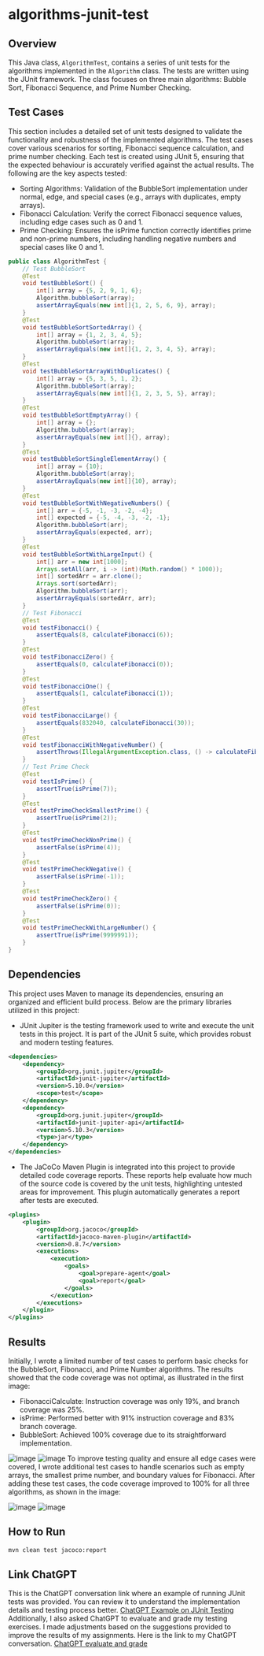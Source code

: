 # algorithms-junit-test
## Overview 
This Java class, `AlgorithmTest`, contains a series of unit tests for the algorithms implemented in the `Algorithm` class. The tests are written using the JUnit framework. The class focuses on three main algorithms: Bubble Sort, Fibonacci Sequence, and Prime Number Checking.
## Test Cases
This section includes a detailed set of unit tests designed to validate the functionality and robustness of the implemented algorithms. The test cases cover various scenarios for sorting, Fibonacci sequence calculation, and prime number checking. Each test is created using JUnit 5, ensuring that the expected behaviour is accurately verified against the actual results.
The following are the key aspects tested:
- Sorting Algorithms: Validation of the BubbleSort implementation under normal, edge, and special cases (e.g., arrays with duplicates, empty arrays).
- Fibonacci Calculation: Verify the correct Fibonacci sequence values, including edge cases such as 0 and 1.
- Prime Checking: Ensures the isPrime function correctly identifies prime and non-prime numbers, including handling negative numbers and special cases like 0 and 1.
```java
public class AlgorithmTest {
    // Test BubbleSort
    @Test
    void testBubbleSort() {
        int[] array = {5, 2, 9, 1, 6};
        Algorithm.bubbleSort(array);
        assertArrayEquals(new int[]{1, 2, 5, 6, 9}, array);
    }
    @Test
    void testBubbleSortSortedArray() {
        int[] array = {1, 2, 3, 4, 5};
        Algorithm.bubbleSort(array);
        assertArrayEquals(new int[]{1, 2, 3, 4, 5}, array); 
    }    
    @Test
    void testBubbleSortArrayWithDuplicates() {
        int[] array = {5, 3, 5, 1, 2};
        Algorithm.bubbleSort(array);
        assertArrayEquals(new int[]{1, 2, 3, 5, 5}, array); 
    }
    @Test
    void testBubbleSortEmptyArray() {
        int[] array = {};
        Algorithm.bubbleSort(array);
        assertArrayEquals(new int[]{}, array); 
    }
    @Test
    void testBubbleSortSingleElementArray() {
        int[] array = {10};
        Algorithm.bubbleSort(array);
        assertArrayEquals(new int[]{10}, array); 
    }
    @Test
    void testBubbleSortWithNegativeNumbers() {
        int[] arr = {-5, -1, -3, -2, -4};
        int[] expected = {-5, -4, -3, -2, -1};
        Algorithm.bubbleSort(arr);
        assertArrayEquals(expected, arr);
    }
    @Test
    void testBubbleSortWithLargeInput() {
        int[] arr = new int[1000];
        Arrays.setAll(arr, i -> (int)(Math.random() * 1000));
        int[] sortedArr = arr.clone();
        Arrays.sort(sortedArr);
        Algorithm.bubbleSort(arr);
        assertArrayEquals(sortedArr, arr);
    }
    // Test Fibonacci
    @Test
    void testFibonacci() {
        assertEquals(8, calculateFibonacci(6));
    }
    @Test
    void testFibonacciZero() {
        assertEquals(0, calculateFibonacci(0)); 
    }
    @Test
    void testFibonacciOne() {
        assertEquals(1, calculateFibonacci(1)); 
    }   
    @Test
    void testFibonacciLarge() {
        assertEquals(832040, calculateFibonacci(30)); 
    }
    @Test
    void testFibonacciWithNegativeNumber() {
        assertThrows(IllegalArgumentException.class, () -> calculateFibonacci(-1));
    }      
    // Test Prime Check
    @Test
    void testIsPrime() {
        assertTrue(isPrime(7));
    }
    @Test
    void testPrimeCheckSmallestPrime() {
        assertTrue(isPrime(2)); 
    }
    @Test
    void testPrimeCheckNonPrime() {
        assertFalse(isPrime(4)); 
    }
    @Test
    void testPrimeCheckNegative() {
        assertFalse(isPrime(-1)); 
    }   
    @Test
    void testPrimeCheckZero() {
        assertFalse(isPrime(0)); 
    }
    @Test
    void testPrimeCheckWithLargeNumber() {
        assertTrue(isPrime(9999991)); 
    }
}
```
## Dependencies
This project uses Maven to manage its dependencies, ensuring an organized and efficient build process. Below are the primary libraries utilized in this project:
- JUnit Jupiter is the testing framework used to write and execute the unit tests in this project. It is part of the JUnit 5 suite, which provides robust and modern testing features.
```xml
<dependencies>
    <dependency>
        <groupId>org.junit.jupiter</groupId>
        <artifactId>junit-jupiter</artifactId>
        <version>5.10.0</version>
        <scope>test</scope>
    </dependency>
    <dependency>
        <groupId>org.junit.jupiter</groupId>
        <artifactId>junit-jupiter-api</artifactId>
        <version>5.10.3</version>
        <type>jar</type>
    </dependency>
</dependencies>
```
- The JaCoCo Maven Plugin is integrated into this project to provide detailed code coverage reports. These reports help evaluate how much of the source code is covered by the unit tests, highlighting untested areas for improvement. This plugin automatically generates a report after tests are executed.
```xml
<plugins>
    <plugin>
        <groupId>org.jacoco</groupId>
        <artifactId>jacoco-maven-plugin</artifactId>
        <version>0.8.7</version>
        <executions>
            <execution>
                <goals>
                    <goal>prepare-agent</goal>
                    <goal>report</goal>
                </goals>
            </execution>
        </executions>
    </plugin>
</plugins>
```
## Results
Initially, I wrote a limited number of test cases to perform basic checks for the BubbleSort, Fibonacci, and Prime Number algorithms. The results showed that the code coverage was not optimal, as illustrated in the first image:
- FibonacciCalculate: Instruction coverage was only 19%, and branch coverage was 25%.
- isPrime: Performed better with 91% instruction coverage and 83% branch coverage.
- BubbleSort: Achieved 100% coverage due to its straightforward implementation.
  
![image](https://github.com/user-attachments/assets/80193288-0b79-4c01-ad09-e68f1019def4)
![image](https://github.com/user-attachments/assets/3d8b8ba5-889e-4133-b623-69931c06351a)
To improve testing quality and ensure all edge cases were covered, I wrote additional test cases to handle scenarios such as empty arrays, the smallest prime number, and boundary values for Fibonacci. After adding these test cases, the code coverage improved to 100% for all three algorithms, as shown in the image:

![image](https://github.com/user-attachments/assets/f6e81351-615d-4698-b513-4d4bf06a709b)
![image](https://github.com/user-attachments/assets/9ccd9c3d-4066-4a7b-9d82-4333593fee1d)
## How to Run
```bash
mvn clean test jacoco:report
```
## Link ChatGPT
This is the ChatGPT conversation link where an example of running JUnit tests was provided. You can review it to understand the implementation details and testing process better. [ChatGPT Example on JUnit Testing](https://chatgpt.com/share/677beb00-ccdc-8005-835a-46b5f6696ac7)
Additionally, I also asked ChatGPT to evaluate and grade my testing exercises. I made adjustments based on the suggestions provided to improve the results of my assignments. Here is the link to my ChatGPT conversation. [ChatGPT evaluate and grade](https://chatgpt.com/share/67824d07-cbf0-8005-8b3b-c5c23376b4ea)
